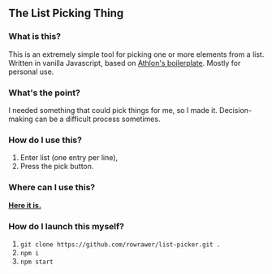 ## The List Picking Thing

### What is this?

This is an extremely simple tool for picking one or more elements from a list. Written in vanilla Javascript, based on [Athlon's boilerplate](https://github.com/WeAreAthlon/frontend-webpack-boilerplate). Mostly for personal use.

### What's the point?

I needed something that could pick things for me, so I made it. Decision-making can be a difficult process sometimes.

### How do I use this?

1. Enter list (one entry per line),
2. Press the pick button.

### Where can I use this?

**[Here it is.](https://rowrawer.cf:5455/)**

### How do I launch this myself?

1. `git clone https://github.com/rowrawer/list-picker.git .`
2. `npm i`
3. `npm start`
